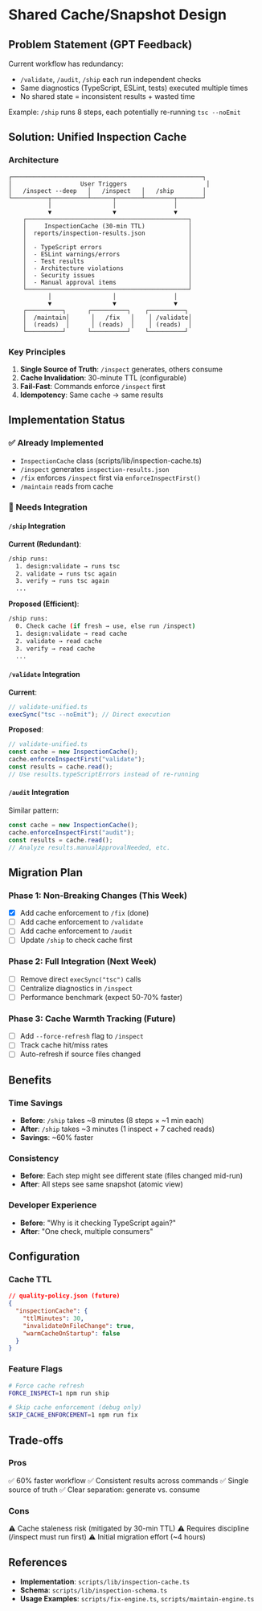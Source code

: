 # Shared Cache/Snapshot Design

## Problem Statement (GPT Feedback)

Current workflow has redundancy:

- `/validate`, `/audit`, `/ship` each run independent checks
- Same diagnostics (TypeScript, ESLint, tests) executed multiple times
- No shared state = inconsistent results + wasted time

Example: `/ship` runs 8 steps, each potentially re-running `tsc --noEmit`

## Solution: Unified Inspection Cache

### Architecture

```
┌─────────────────────────────────────────────────────┐
│                   User Triggers                      │
│   /inspect --deep   │   /inspect   │   /ship        │
└──────────┬──────────┴──────┬───────┴────────┬───────┘
           │                 │                │
           ▼                 ▼                ▼
    ┌─────────────────────────────────────────────┐
    │     InspectionCache (30-min TTL)            │
    │  reports/inspection-results.json            │
    │                                             │
    │  - TypeScript errors                        │
    │  - ESLint warnings/errors                   │
    │  - Test results                             │
    │  - Architecture violations                  │
    │  - Security issues                          │
    │  - Manual approval items                    │
    └─────────────────────────────────────────────┘
           │                 │                │
           ▼                 ▼                ▼
    ┌──────────┐      ┌──────────┐    ┌──────────┐
    │  /maintain│      │   /fix   │    │ /validate│
    │  (reads)  │      │ (reads)  │    │ (reads)  │
    └──────────┘      └──────────┘    └──────────┘
```

### Key Principles

1. **Single Source of Truth**: `/inspect` generates, others consume
2. **Cache Invalidation**: 30-minute TTL (configurable)
3. **Fail-Fast**: Commands enforce `/inspect` first
4. **Idempotency**: Same cache → same results

## Implementation Status

### ✅ Already Implemented

- `InspectionCache` class (scripts/lib/inspection-cache.ts)
- `/inspect` generates `inspection-results.json`
- `/fix` enforces `/inspect` first via `enforceInspectFirst()`
- `/maintain` reads from cache

### 🚧 Needs Integration

#### `/ship` Integration

**Current (Redundant)**:

```bash
/ship runs:
  1. design:validate → runs tsc
  2. validate → runs tsc again
  3. verify → runs tsc again
  ...
```

**Proposed (Efficient)**:

```bash
/ship runs:
  0. Check cache (if fresh → use, else run /inspect)
  1. design:validate → read cache
  2. validate → read cache
  3. verify → read cache
  ...
```

#### `/validate` Integration

**Current**:

```typescript
// validate-unified.ts
execSync("tsc --noEmit"); // Direct execution
```

**Proposed**:

```typescript
// validate-unified.ts
const cache = new InspectionCache();
cache.enforceInspectFirst("validate");
const results = cache.read();
// Use results.typeScriptErrors instead of re-running
```

#### `/audit` Integration

Similar pattern:

```typescript
const cache = new InspectionCache();
cache.enforceInspectFirst("audit");
const results = cache.read();
// Analyze results.manualApprovalNeeded, etc.
```

## Migration Plan

### Phase 1: Non-Breaking Changes (This Week)

- [x] Add cache enforcement to `/fix` (done)
- [ ] Add cache enforcement to `/validate`
- [ ] Add cache enforcement to `/audit`
- [ ] Update `/ship` to check cache first

### Phase 2: Full Integration (Next Week)

- [ ] Remove direct `execSync("tsc")` calls
- [ ] Centralize diagnostics in `/inspect`
- [ ] Performance benchmark (expect 50-70% faster)

### Phase 3: Cache Warmth Tracking (Future)

- [ ] Add `--force-refresh` flag to `/inspect`
- [ ] Track cache hit/miss rates
- [ ] Auto-refresh if source files changed

## Benefits

### Time Savings

- **Before**: `/ship` takes ~8 minutes (8 steps × ~1 min each)
- **After**: `/ship` takes ~3 minutes (1 inspect + 7 cached reads)
- **Savings**: ~60% faster

### Consistency

- **Before**: Each step might see different state (files changed mid-run)
- **After**: All steps see same snapshot (atomic view)

### Developer Experience

- **Before**: "Why is it checking TypeScript again?"
- **After**: "One check, multiple consumers"

## Configuration

### Cache TTL

```json
// quality-policy.json (future)
{
  "inspectionCache": {
    "ttlMinutes": 30,
    "invalidateOnFileChange": true,
    "warmCacheOnStartup": false
  }
}
```

### Feature Flags

```bash
# Force cache refresh
FORCE_INSPECT=1 npm run ship

# Skip cache enforcement (debug only)
SKIP_CACHE_ENFORCEMENT=1 npm run fix
```

## Trade-offs

### Pros

✅ 60% faster workflow
✅ Consistent results across commands
✅ Single source of truth
✅ Clear separation: generate vs. consume

### Cons

⚠️ Cache staleness risk (mitigated by 30-min TTL)
⚠️ Requires discipline (/inspect must run first)
⚠️ Initial migration effort (~4 hours)

## References

- **Implementation**: `scripts/lib/inspection-cache.ts`
- **Schema**: `scripts/lib/inspection-schema.ts`
- **Usage Examples**: `scripts/fix-engine.ts`, `scripts/maintain-engine.ts`
